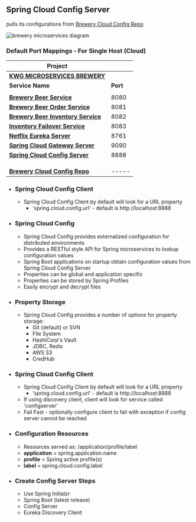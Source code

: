 ## Spring Cloud Config Server
pulls its configurations from [Brewery Cloud Config Repo](https://github.com/kawgh1/mssc-brewery-cloud-config-repo)

![brewery microservices diagram](https://raw.githubusercontent.com/kawgh1/kwg-microservices-brewery/master/cloud-config-server-diagram.png)

### Default Port Mappings - For Single Host (Cloud)
| Project ||
| --------| -----|
| **[KWG MICROSERVICES BREWERY](https://github.com/kawgh1/kwg-microservices-brewery)** ||
| **Service Name** | **Port** | 
| | |
| **[Brewery Beer Service](https://github.com/kawgh1/mssc-beer-service)** | 8080 |
| **[Brewery Beer Order Service](https://github.com/kawgh1/mssc-beer-order-service)** | 8081 |
| **[Brewery Beer Inventory Service](https://github.com/kawgh1/mssc-beer-inventory-service)** | 8082 |
| **[Inventory Failover Service](https://github.com/kawgh1/mssc-inventory-failover)** | 8083 |
| **[Netflix Eureka Server](https://github.com/kawgh1/brewery-eureka-server)** | 8761
| **[Spring Cloud Gateway Server](https://github.com/kawgh1/mssc-brewery-gateway)** | 9090
| **[Spring Cloud Config Server](https://github.com/kawgh1/mssc-spring-cloud-config-server)** | 8888
| | |
| | |
| | |
| **[Brewery Cloud Config Repo](https://github.com/kawgh1/mssc-brewery-cloud-config-repo)** |  -----|

- ### Spring Cloud Config Client
	- Spring Cloud Config Client by default will look for a URL property
		- 'spring.cloud.config.url' - default is http://localhost:8888



- ### Spring Cloud Config

	- Spring Cloud Config provides externalized configuration for distributed environments
	- Provides a RESTful style API for Spring microservices to lookup configuration values
	- Spring Boot applications on startup obtain configuration values from Spring Cloud Config Server
	- Properties can be global and application specific
	- Properties can be stored by Spring Profiles
	- Easily encrypt and decrypt files

- ### Property Storage
	- Spring Cloud Config provides a number of options for property storage:
		- Git (default) or SVN
		- File System
		- HashiCorp's Vault
		- JDBC, Redis
		- AWS S3
		- CredHub

- ### Spring Cloud Config Client
	- Spring Cloud Config Client by default will look for a URL property
		- 'spring.cloud.config.url' - default is http://localhost:8888
	- If using discovery client, client will look for service called 'configserver'
	- Fail Fast - optionally configure client to fail with exception if config server cannot be reached

- ### Configuration Resources
	- Resources served as: /application/profile/label
	- **application** = spring.application.name
	- **profile** = Spring active profile(s)
	- **label** = spring.cloud.config.label

- ### Create Config Server Steps
	- Use Spring Initialzr
	- Spring Boot (latest release)
	- Config Server
	- Eureka Discovery Client